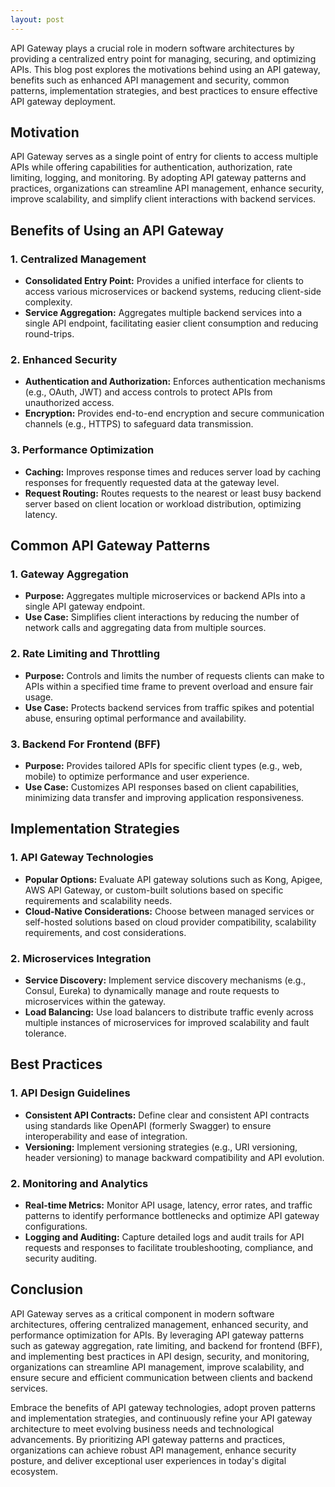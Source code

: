 ```yaml
---
layout: post
---
```


API Gateway plays a crucial role in modern software architectures by providing a centralized entry point for managing, securing, and optimizing APIs. This blog post explores the motivations behind using an API gateway, benefits such as enhanced API management and security, common patterns, implementation strategies, and best practices to ensure effective API gateway deployment.

## Motivation

API Gateway serves as a single point of entry for clients to access multiple APIs while offering capabilities for authentication, authorization, rate limiting, logging, and monitoring. By adopting API gateway patterns and practices, organizations can streamline API management, enhance security, improve scalability, and simplify client interactions with backend services.

## Benefits of Using an API Gateway

### 1. Centralized Management

- **Consolidated Entry Point:** Provides a unified interface for clients to access various microservices or backend systems, reducing client-side complexity.
- **Service Aggregation:** Aggregates multiple backend services into a single API endpoint, facilitating easier client consumption and reducing round-trips.

### 2. Enhanced Security

- **Authentication and Authorization:** Enforces authentication mechanisms (e.g., OAuth, JWT) and access controls to protect APIs from unauthorized access.
- **Encryption:** Provides end-to-end encryption and secure communication channels (e.g., HTTPS) to safeguard data transmission.

### 3. Performance Optimization

- **Caching:** Improves response times and reduces server load by caching responses for frequently requested data at the gateway level.
- **Request Routing:** Routes requests to the nearest or least busy backend server based on client location or workload distribution, optimizing latency.

## Common API Gateway Patterns

### 1. Gateway Aggregation

- **Purpose:** Aggregates multiple microservices or backend APIs into a single API gateway endpoint.
- **Use Case:** Simplifies client interactions by reducing the number of network calls and aggregating data from multiple sources.

### 2. Rate Limiting and Throttling

- **Purpose:** Controls and limits the number of requests clients can make to APIs within a specified time frame to prevent overload and ensure fair usage.
- **Use Case:** Protects backend services from traffic spikes and potential abuse, ensuring optimal performance and availability.

### 3. Backend For Frontend (BFF)

- **Purpose:** Provides tailored APIs for specific client types (e.g., web, mobile) to optimize performance and user experience.
- **Use Case:** Customizes API responses based on client capabilities, minimizing data transfer and improving application responsiveness.

## Implementation Strategies

### 1. API Gateway Technologies

- **Popular Options:** Evaluate API gateway solutions such as Kong, Apigee, AWS API Gateway, or custom-built solutions based on specific requirements and scalability needs.
- **Cloud-Native Considerations:** Choose between managed services or self-hosted solutions based on cloud provider compatibility, scalability requirements, and cost considerations.

### 2. Microservices Integration

- **Service Discovery:** Implement service discovery mechanisms (e.g., Consul, Eureka) to dynamically manage and route requests to microservices within the gateway.
- **Load Balancing:** Use load balancers to distribute traffic evenly across multiple instances of microservices for improved scalability and fault tolerance.

## Best Practices

### 1. API Design Guidelines

- **Consistent API Contracts:** Define clear and consistent API contracts using standards like OpenAPI (formerly Swagger) to ensure interoperability and ease of integration.
- **Versioning:** Implement versioning strategies (e.g., URI versioning, header versioning) to manage backward compatibility and API evolution.

### 2. Monitoring and Analytics

- **Real-time Metrics:** Monitor API usage, latency, error rates, and traffic patterns to identify performance bottlenecks and optimize API gateway configurations.
- **Logging and Auditing:** Capture detailed logs and audit trails for API requests and responses to facilitate troubleshooting, compliance, and security auditing.

## Conclusion

API Gateway serves as a critical component in modern software architectures, offering centralized management, enhanced security, and performance optimization for APIs. By leveraging API gateway patterns such as gateway aggregation, rate limiting, and backend for frontend (BFF), and implementing best practices in API design, security, and monitoring, organizations can streamline API management, improve scalability, and ensure secure and efficient communication between clients and backend services.

Embrace the benefits of API gateway technologies, adopt proven patterns and implementation strategies, and continuously refine your API gateway architecture to meet evolving business needs and technological advancements. By prioritizing API gateway patterns and practices, organizations can achieve robust API management, enhance security posture, and deliver exceptional user experiences in today's digital ecosystem.

